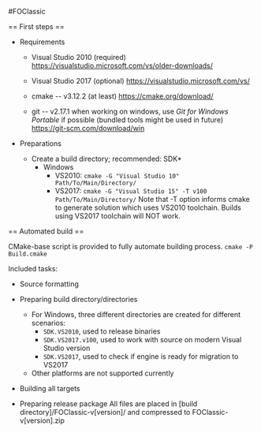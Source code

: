 #FOClassic

== First steps ==

* Requirements
  * Visual Studio 2010 (required)
    https://visualstudio.microsoft.com/vs/older-downloads/

  * Visual Studio 2017 (optional)
    https://visualstudio.microsoft.com/vs/

  * cmake -- v3.12.2 (at least)
    https://cmake.org/download/

  * git -- v2.17.1
    when working on windows, use *Git for Windows Portable* if possible (bundled tools might be used in future)
    https://git-scm.com/download/win

* Preparations
  * Create a build directory; recommended: SDK*
    * Windows
      * VS2010: `cmake -G "Visual Studio 10" Path/To/Main/Directory/`
      * VS2017: `cmake -G "Visual Studio 15" -T v100 Path/To/Main/Directory/`
  	    Note that -T option informs cmake to generate solution which uses VS2010 toolchain.
	    Builds using VS2017 toolchain will NOT work.

== Automated build ==

CMake-base script is provided to fully automate building process.
`cmake -P Build.cmake`

Included tasks:

* Source formatting

* Preparing build directory/directories
  * For Windows, three different directories are created for different scenarios:
	* `SDK.VS2010`,      used to release binaries
	* `SDK.VS2017.v100`, used to work with source on modern Visual Studio version
    * `SDK.VS2017`,      used to check if engine is ready for migration to VS2017
  * Other platforms are not supported currently

* Building all targets

* Preparing release package
  All files are placed in [build directory]/FOClassic-v[version]/ and compressed to FOClassic-v[version].zip
 